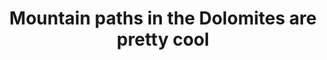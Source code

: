 ---
layout: instagram
title:  "Mountain paths in the Dolomites are pretty cool"
media:
  - url: "instagram/301402679_202347965462110_6313614827019008095_n_17963940253873506.jpg"
    alt: ""
    tagged:
      - handle: "kerryahayward"
        x: 67
        y: 52
      - handle: "howard_laver"
        x: 38
        y: 39
      - handle: "sarahulyett"
        x: 7
        y: 67
type: "post"
seo:
  hidden: true
location: Dolomites
postdate: 2022-07-30
---